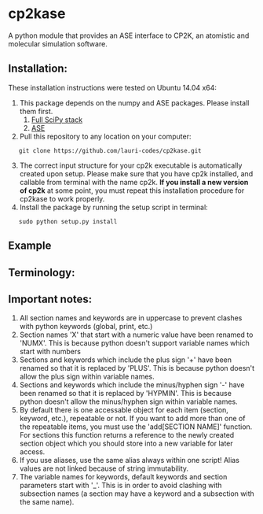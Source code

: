 cp2kase
==================

A python module that provides an ASE interface to CP2K, an atomistic and molecular simulation software.

Installation:
------------------

These installation instructions were tested on Ubuntu 14.04 x64:

1. This package depends on the numpy and ASE packages. Please install them first.
   1. [Full SciPy stack](http://www.scipy.org/install.html)
   2. [ASE](https://wiki.fysik.dtu.dk/ase/)
2. Pull this repository to any location on your computer:
```
   git clone https://github.com/lauri-codes/cp2kase.git
```
3. The correct input structure for your cp2k executable is automatically created upon setup. Please make sure that you have cp2k installed, and callable from terminal with the name cp2k. **If you install a new version of cp2k** at some point, you must repeat this installation procedure for cp2kase to work properly.
4. Install the package by running the setup script in terminal:
```
   sudo python setup.py install
```
Example
------------------

Terminology:
------------------

Important notes:
------------------

1. All section names and keywords are in uppercase to prevent clashes with python keywords (global, print, etc.)
2. Section names 'X' that start with a numeric value have been renamed to 'NUMX'. This is because python doesn't support variable names which start with numbers
3. Sections and keywords which include the plus sign '+' have been renamed so that it is replaced by 'PLUS'. This is because python doesn't allow the plus sign within variable names.
4. Sections and keywords which include the minus/hyphen sign '-' have been renamed so that it is replaced by 'HYPMIN'. This is because python doesn't allow the minus/hyphen sign within variable names.
5. By default there is one accessable object for each item (section, keyword, etc.), repeatable or not. If you want to add more than one of the repeatable items, you must use the 'add[SECTION NAME]' function. For sections this function returns a reference to the newly created section object which you should store into a new variable for later access.
6. If you use aliases, use the same alias always within one script! Alias values are not linked because of string immutability.
7. The variable names for keywords, default keywords and section parameters start with '_'. This is in order to avoid clashing with subsection names (a section may have a keyword and a subsection with the same name).
